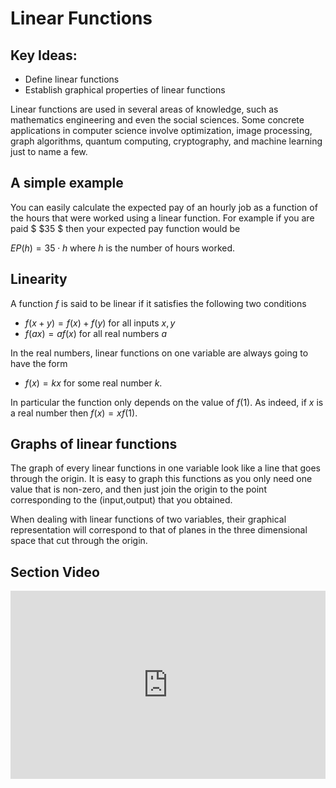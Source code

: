 # Linear Functions

## Key Ideas:
- Define linear functions
- Establish graphical properties of linear functions

Linear functions are used in several areas of knowledge, such as mathematics engineering and even the social sciences. Some concrete applications in computer science involve optimization, image processing, graph algorithms, quantum computing, cryptography, and machine learning just to name a few.

## A simple example

You can easily calculate the expected pay of an hourly job as a function of the hours that were worked using a linear function. For example if you are paid $ \$35 $ then your expected pay function would be 

$EP(h) = 35 \cdot h$ where $h$ is the number of hours worked.

## Linearity
A function $f$ is said to be linear if it satisfies the following two conditions

- $f(x + y) = f(x) + f(y)$ for all inputs $x, y$
- $f(a x) = a f(x)$ for all real numbers $a$

In the real numbers, linear functions on one variable are always going to have the form 

- $f(x) = k x$ for some real number $k$.

In particular the function only depends on the value of $f(1)$. As indeed, if $x$ is a real number then $f(x)= x f(1)$. 

## Graphs of linear functions

The graph of every linear functions in one variable look like a line that goes through the origin. It is easy to graph this functions as you only need one value that is non-zero, and then just join the origin to the point corresponding to the (input,output) that you obtained.

When dealing with linear functions of two variables, their graphical representation will correspond to that of planes in the three dimensional space that cut through the origin.

## Section Video

<div style="position: relative; padding-bottom: 59.73451327433629%; height: 0;"><iframe src="https://youtube.com/embed/kBhQB1CcR7w" frameborder="0" webkitallowfullscreen mozallowfullscreen allowfullscreen style="position: absolute; top: 0; left: 0; width: 100%; height: 100%;"></iframe></div>